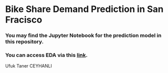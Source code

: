 # Bike Share Demand Prediction in San Fracisco

### You may find the Jupyter Notebook for the prediction model in this repository.
### You can access EDA via this [link](https://tanerceyhanli.github.io/Bike-Share-Demand-Prediction-in-San-Francisco).

Ufuk Taner CEYHANLI
